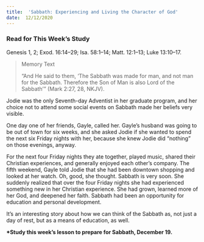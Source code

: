```yaml
---
title:  'Sabbath: Experiencing and Living the Character of God'
date:  12/12/2020
---
```


### Read for This Week’s Study
Genesis 1, 2; Exod. 16:14–29; Isa. 58:1–14; Matt. 12:1–13; Luke 13:10–17.

> <p>Memory Text</p>
> “And He said to them, ‘The Sabbath was made for man, and not man for the Sabbath. Therefore the Son of Man is also Lord of the Sabbath’” (Mark 2:27, 28, NKJV).

Jodie was the only Seventh-day Adventist in her graduate program, and her choice not to attend some social events on Sabbath made her beliefs very visible.

One day one of her friends, Gayle, called her. Gayle’s husband was going to be out of town for six weeks, and she asked Jodie if she wanted to spend the next six Friday nights with her, because she knew Jodie did “nothing” on those evenings, anyway.

For the next four Friday nights they ate together, played music, shared their Christian experiences, and generally enjoyed each other’s company. The fifth weekend, Gayle told Jodie that she had been downtown shopping and looked at her watch. Oh, good, she thought. Sabbath is very soon. She suddenly realized that over the four Friday nights she had experienced something new in her Christian experience. She had grown, learned more of her God, and deepened her faith. Sabbath had been an opportunity for education and personal development.

It’s an interesting story about how we can think of the Sabbath as, not just a day of rest, but as a means of education, as well.

__*Study this week’s lesson to prepare for Sabbath, December 19.__